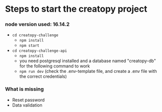 # Steps to start the creatopy project

### node version used: 16.14.2

- <code>cd creatopy-challenge</code>
  - <code>npm install</code>
  - <code>npm start</code>
- <code>cd creatopy-challenge-api</code>
  - <code>npm install</code>
  - you need postgresql installed and a database named "creatopy-db" for the following command to work
  - <code>npm run dev</code> (check the .env-template file, and create a .env file with the correct credentials)



### What is missing
- Reset password
- Data validation
